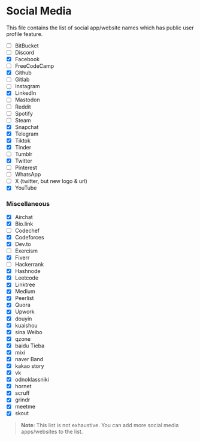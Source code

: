 # Social Media

This file contains the list of social app/website names which has public user profile feature.

-   [ ] BitBucket
-   [ ] Discord
-   [x] Facebook
-   [ ] FreeCodeCamp
-   [x] Github
-   [ ] Gitlab
-   [ ] Instagram
-   [x] LinkedIn
-   [ ] Mastodon
-   [ ] Reddit
-   [ ] Spotify
-   [ ] Steam
-   [x] Snapchat
-   [x] Telegram
-   [x] Tiktok
-   [x] Tinder
-   [ ] Tumblr
-   [x] Twitter
-   [ ] Pinterest
-   [ ] WhatsApp
-   [ ] X (twitter, but new logo & url)
-   [x] YouTube

### Miscellaneous

-   [x] Airchat
-   [x] Bio.link
-   [ ] Codechef
-   [x] Codeforces
-   [x] Dev.to
-   [ ] Exercism
-   [x] Fiverr
-   [ ] Hackerrank
-   [x] Hashnode
-   [x] Leetcode
-   [x] Linktree
-   [x] Medium
-   [x] Peerlist
-   [x] Quora
-   [x] Upwork
-   [x] douyin
-   [x] kuaishou
-   [x] sina Weibo
-   [x] qzone 
-   [x] baidu Tieba
-   [x] mixi
-   [x] naver Band
-   [x] kakao story
-   [x] vk
-   [x] odnoklassniki
-   [x] hornet
-   [x] scruff
-   [x] grindr
-   [x] meetme
-   [x] skout

> **Note**: This list is not exhaustive. You can add more social media apps/websites to the list.
